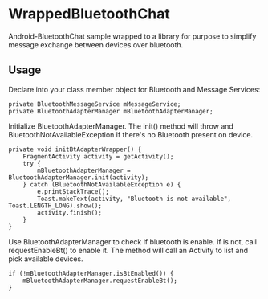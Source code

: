 # WrappedBluetoothChat
Android-BluetoothChat sample wrapped to a library for purpose to simplify message exchange between devices over bluetooth. 

Usage
---------------
Declare into your class member object for Bluetooth and Message Services:

```
private BluetoothMessageService mMessageService;
private BluetoothAdapterManager mBluetoothAdapterManager;
```

Initialize BluetoothAdapterManager. The init() method will throw and BluetoothNotAvailableException if there's no Bluetooth present on device.
```
private void initBtAdapterWrapper() {
    FragmentActivity activity = getActivity();
    try {
        mBluetoothAdapterManager = BluetoothAdapterManager.init(activity);
    } catch (BluetoothNotAvailableException e) {
        e.printStackTrace();
        Toast.makeText(activity, "Bluetooth is not available", Toast.LENGTH_LONG).show();
        activity.finish();
    }
}
```

Use BluetoothAdapterManager to check if bluetooth is enable. If is not, call requestEnableBt() to enable it. The method will call an Activity to list and pick available devices.
```
if (!mBluetoothAdapterManager.isBtEnabled()) {
    mBluetoothAdapterManager.requestEnableBt();
}
```
